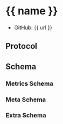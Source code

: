 # {{ name }}

- GitHub: {{ url }}

## Protocol

## Schema

### Metrics Schema

### Meta Schema

### Extra Schema
